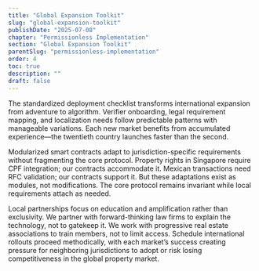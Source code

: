 ```yaml
---
title: "Global Expansion Toolkit"
slug: "global-expansion-toolkit"
publishDate: "2025-07-08"
chapter: "Permissionless Implementation"
section: "Global Expansion Toolkit"
parentSlug: "permissionless-implementation"
order: 4
toc: true
description: ""
draft: false
---
```


The standardized deployment checklist transforms international expansion from adventure to algorithm. Verifier onboarding, legal requirement mapping, and localization needs follow predictable patterns with manageable variations. Each new market benefits from accumulated experience—the twentieth country launches faster than the second.

Modularized smart contracts adapt to jurisdiction-specific requirements without fragmenting the core protocol. Property rights in Singapore require CPF integration; our contracts accommodate it. Mexican transactions need RFC validation; our contracts support it. But these adaptations exist as modules, not modifications. The core protocol remains invariant while local requirements attach as needed.

Local partnerships focus on education and amplification rather than exclusivity. We partner with forward-thinking law firms to explain the technology, not to gatekeep it. We work with progressive real estate associations to train members, not to limit access. Schedule international rollouts proceed methodically, with each market’s success creating pressure for neighboring jurisdictions to adopt or risk losing competitiveness in the global property market.
